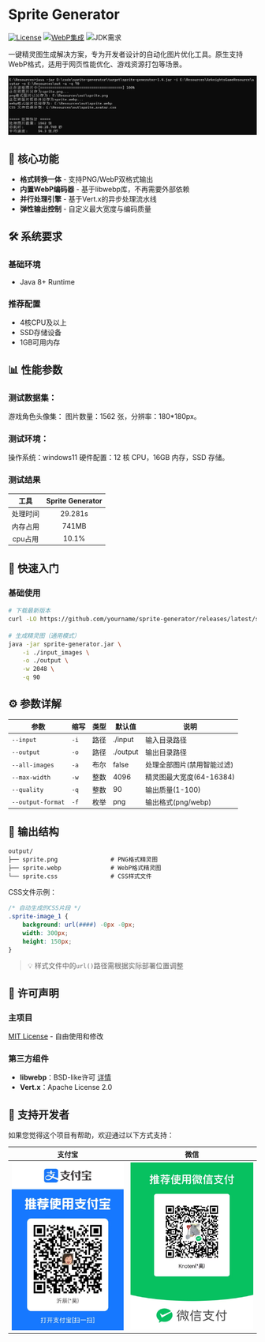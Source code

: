 # Sprite Generator

[![License](https://img.shields.io/badge/license-MIT-green)](LICENSE)
[![WebP集成](https://img.shields.io/badge/WebP-内置支持-important)](https://github.com/webmproject/libwebp)
![JDK需求](https://img.shields.io/badge/JDK-8%2B-orange)

一键精灵图生成解决方案，专为开发者设计的自动化图片优化工具。原生支持WebP格式，适用于网页性能优化、游戏资源打包等场景。

![使用案例](image%2Fimg_1.png)

## 🌟 核心功能

- **格式转换一体** - 支持PNG/WebP双格式输出
- **内置WebP编码器** - 基于libwebp库，不再需要外部依赖
- **并行处理引擎** - 基于Vert.x的异步处理流水线
- **弹性输出控制** - 自定义最大宽度与编码质量

## 🛠️ 系统要求

### 基础环境
- Java 8+ Runtime

### 推荐配置
- 4核CPU及以上
- SSD存储设备
- 1GB可用内存

## 📊 性能参数
### 测试数据集：
游戏角色头像集：
图片数量：1562 张，分辨率：180*180px。
### 测试环境：
操作系统：windows11
硬件配置：12 核 CPU，16GB 内存，SSD 存储。
### 测试结果

|  工具   | Sprite Generator |
|:-----:|:----------------:|
| 处理时间  |     29.281s      |
| 内存占用  |      741MB       |
| cpu占用 |      10.1%       |

## 🚀 快速入门

### 基础使用
```bash
# 下载最新版本
curl -LO https://github.com/yourname/sprite-generator/releases/latest/sprite-generator.jar

# 生成精灵图（通用模式）
java -jar sprite-generator.jar \
    -i ./input_images \
    -o ./output \
    -w 2048 \
    -q 90
```

## ⚙️ 参数详解

| 参数 | 缩写 | 类型 | 默认值 | 说明 |
|------|------|------|--------|------|
| `--input` | `-i` | 路径 | ./input | 输入目录路径 |
| `--output` | `-o` | 路径 | ./output | 输出目录路径 |
| `--all-images` | `-a` | 布尔 | false | 处理全部图片(禁用智能过滤) |
| `--max-width` | `-w` | 整数 | 4096 | 精灵图最大宽度(64-16384) |
| `--quality` | `-q` | 整数 | 90 | 输出质量(1-100) |
| `--output-format` | `-f` | 枚举 | png | 输出格式(png/webp) |

## 📂 输出结构

```
output/
├── sprite.png               # PNG格式精灵图
├── sprite.webp              # WebP格式精灵图
└── sprite.css               # CSS样式文件
```

CSS文件示例：
```css
/* 自动生成的CSS片段 */
.sprite-image_1 {
    background: url(####) -0px -0px;
    width: 300px;
    height: 150px;
}
```

> 💡 样式文件中的`url()`路径需根据实际部署位置调整

## 📜 许可声明

### 主项目
[MIT License](LICENSE) - 自由使用和修改

### 第三方组件
- **libwebp**：BSD-like许可 [详情](https://github.com/webmproject/libwebp/blob/main/COPYING)
- **Vert.x**：Apache License 2.0

## 💖 支持开发者
如果您觉得这个项目有帮助，欢迎通过以下方式支持：


| 支付宝 | 微信 |
|-------|------|
| ![6668ccfdd1ca7319519016a5243a5f21.jpg](image%2F6668ccfdd1ca7319519016a5243a5f21.jpg) | ![875aa31867c77ad5bc9587731f1c8c1c.jpg](image%2F875aa31867c77ad5bc9587731f1c8c1c.jpg) |